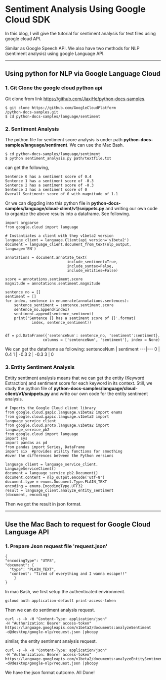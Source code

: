 # Sentiment Analysis Using Google Cloud SDK

In this blog, I will give the tutorial for sentiment analysis for text files using google cloud API.

Similar as Google Speech API. We also have two methods for NLP (sentiment analysis) using google Language API.
***
## Using python for NLP via Google Language Cloud

### 1. Git Clone the google cloud python api 
Git clone from link https://github.com/JiaxiHe/python-docs-samples. 

```
$ git clone https://github.com/GoogleCloudPlatform
/python-docs-samples.git
$ cd python-docs-samples/language/sentiment
```

### 2. Sentiment Analysis
The python file for sentiment score analysis is under path **python-docs-samples/language/sentiment**. We can use the Mac Bash.
```
$ cd python-docs-samples/language/sentiment
$ python sentiment_analysis.py path/textfile.txt
```
can get the following,
```
Sentence 0 has a sentiment score of 0.4
Sentence 1 has a sentiment score of -0.3
Sentence 2 has a sentiment score of -0.3
Sentence 3 has a sentiment score of 0
Overall Sentiment: score of 0 with magnitude of 1.1
```

Or we can diggding into this python file in **python-docs-samples/language/cloud-client/v1/snippets.py** and writing our own code to organize the above results into a dataframe. See following.
```
import argparse
from google.cloud import language
```
```
# Instantiates a client with they v1beta2 version
language_client = language.Client(api_version='v1beta2')
document = language_client.document_from_text(nlp_output, 
language='EN')

annotations = document.annotate_text(
                            include_sentiment=True,
                            include_syntax=False,
                            include_entities=False)
```
```
score = annotations.sentiment.score
magnitude = annotations.sentiment.magnitude

sentence_no = []
sentiment = []
for index, sentence in enumerate(annotations.sentences):
    sentence_sentiment = sentence.sentiment.score
    sentence_no.append(index) 
    sentiment.append(sentence_sentiment)
    print('Sentence {} has a sentiment score of {}'.format(
            index, sentence_sentiment))
    

df = pd.DataFrame({'sentenceNum': sentence_no, 'sentiment':sentiment}, 
                 columns = ['sentenceNum', 'sentiment'], index = None)
```
We can get the dataframe as following:
sentenceNum | sentiment
---|---
0 | 0.4
1 | -0.3
2 | -0.3
3 | 0


### 3. Entity Sentiment Analysis
Entity sentiment analysis means that we can get the entity (Keyword Extraction) and sentiment score for each keyword in its context. Still, we study the python file of **python-docs-samples/language/cloud-client/v1/snippets.py** and write our own code for the entity sentiment analysis.

```
# Imports the Google Cloud client library
from google.cloud.gapic.language.v1beta2 import enums
from google.cloud.gapic.language.v1beta2 import
language_service_client
from google.cloud.proto.language.v1beta2 import
language_service_pb2
from google.cloud import language
import sys
import pandas as pd
from pandas import Series, DataFrame
import six  #provides utility functions for smoothing
#over the differences between the Python versions

```

```
language_client = language_service_client.
LanguageServiceClient()
document = language_service_pb2.Document()
document.content = nlp_output.encode('utf-8')
document.type = enums.Document.Type.PLAIN_TEXT
encoding = enums.EncodingType.UTF32
result = language_client.analyze_entity_sentiment
(document, encoding)
```

Then we got the result in json format.

***
## Use the Mac Bach to request for Google Cloud Language API

### 1. Prepare Json request file 'request.json'
```
{
"encodingType": "UTF8",
"document": {
  "type": "PLAIN_TEXT",
  "content": "Tired of everything and I wanna escape!!"
    }
}
```
In mac Bash, we first setup the authenticated environment.
```
gcloud auth application-default print-access-token
```
Then we can do sentiment analysis request.
```
curl -s -k -H "Content-Type: application/json" 
-H "Authorization: Bearer access-token"
https://language.googleapis.com/v1beta2/documents:analyzeSentiment
-d@desktop/google-nlp/request.json |pbcopy
```
similar, the entity sentiment analysis request.
```
curl -s -k -H "Content-Type: application/json" 
-H "Authorization: Bearer access-token"
https://language.googleapis.com/v1beta2/documents:analyzeEntitySentiment
-d@desktop/google-nlp/request.json |pbcopy
```
We have the json format outcome.
All Done!
